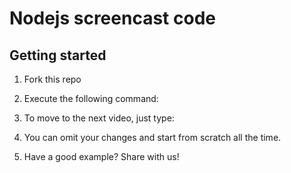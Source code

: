 # Nodejs screencast code

## Getting started

1. Fork this repo

2. Execute the following command:

3. To move to the next video, just type:

4. You can omit your changes and start from scratch all the time.

5. Have a good example? Share with us!